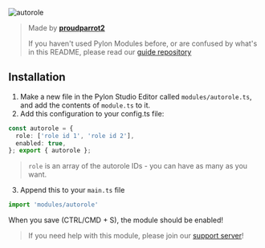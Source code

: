 ![autorole](https://socialify.git.ci/pylonmodules/autorole/image?description=1&descriptionEditable=A%20Pylon%20Module%20for%20adding%20autoroles%20to%20users&font=Raleway&language=1&name=1&owner=1&pattern=Circuit%20Board&pulls=1&stargazers=1&theme=Dark)

> Made by **[proudparrot2](https://github.com/proudparrot2)**
>
> If you haven't used Pylon Modules before, or are confused by what's in this README, please read our [guide repository](https://github.com/pylonmodules/guide)


## Installation
1. Make a new file in the Pylon Studio Editor called `modules/autorole.ts`, and add the contents of `module.ts` to it.
2. Add this configuration to your config.ts file:
```ts
const autorole = {
  role: ['role id 1', 'role id 2'],
  enabled: true,
}; export { autorole };
```
> `role` is an array of the autorole IDs - you can have as many as you want.


3. Append this to your `main.ts` file
```ts
import 'modules/autorole' 
 ```
 
 When you save (CTRL/CMD + S), the module should be enabled!
 
 > If you need help with this module, please join our [support server](https://discord.gg/85Jmh74ePB)!
